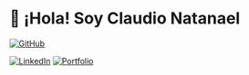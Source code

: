 # 👋 ¡Hola! Soy Claudio Natanael

[![GitHub](https://img.shields.io/badge/GitHub-Perfil-black?logo=github)](https://github.com/Natanael-1a2b)

[![LinkedIn](https://img.shields.io/badge/LinkedIn-Conectar-blue?logo=linkedin)](https://www.linkedin.com/in/claudio-natanael-beltre-rosario-38a580327/)
[![Portfolio](https://img.shields.io/badge/Portfolio-Web-orange)](https://natanael-1a2b.github.io/Mi-Portafolio/)

